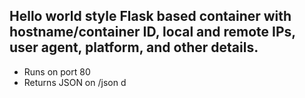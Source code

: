 ## Hello world style Flask based container with hostname/container ID, local and remote IPs, user agent, platform, and other details.

* Runs on port 80
* Returns JSON on /json
d

